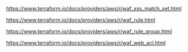 https://www.terraform.io/docs/providers/aws/r/waf_xss_match_set.html

https://www.terraform.io/docs/providers/aws/r/waf_rule.html

https://www.terraform.io/docs/providers/aws/r/waf_rule_group.html

https://www.terraform.io/docs/providers/aws/r/waf_web_acl.html
